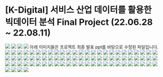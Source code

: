 # [K-Digital] 서비스 산업 데이터를 활용한 빅데이터 분석 Final Project (22.06.28 ~ 22.08.11)

![](images/2023-01-11-19-58-08.png)
![](images/2023-01-11-20-01-01.png)
![](images/2023-01-11-20-00-06.png)
![](images/2023-01-11-20-03-15.png)
아래 이미지들은 프로젝트 최종 발표 ppt를 바탕으로 수정된 파일입니다.
![](images/2023-01-11-20-08-10.png)
![](images/2023-01-11-20-09-39.png)
![](images/2023-01-11-20-10-13.png)
![](images/2023-01-11-20-10-33.png)
![](images/2023-01-11-20-10-43.png)
![](images/2023-01-11-20-10-56.png)
![](images/2023-01-11-20-11-06.png)
![](images/2023-01-11-20-11-18.png)
![](images/2023-01-11-20-11-31.png)
![](images/2023-01-11-20-11-41.png)
![](images/2023-01-11-20-11-51.png)
![](images/2023-01-11-20-12-00.png)
![](images/2023-01-11-20-12-16.png)
![](images/2023-01-11-20-12-29.png)
![](images/2023-01-11-20-12-40.png)
![](images/2023-01-11-20-12-48.png)
![](images/2023-01-11-20-12-57.png)
![](images/2023-01-11-20-13-08.png)
![](images/2023-01-11-20-13-17.png)
![](images/2023-01-11-20-13-26.png)
![](images/2023-01-12-16-53-42.png)
![](images/2023-01-11-20-13-49.png)
![](images/2023-01-11-20-13-58.png)
![](images/2023-01-11-20-14-08.png)
![](images/2023-01-11-20-14-24.png)
![](images/2023-01-11-20-14-38.png)
![](images/2023-01-11-20-14-53.png)
![](images/2023-01-11-20-15-02.png)
![](images/2023-01-11-20-15-14.png)
![](images/2023-01-11-20-15-23.png)
![](images/2023-01-11-20-15-31.png)
![](images/2023-01-11-20-15-41.png)
![](images/2023-01-11-20-15-49.png)
![](images/2023-01-11-20-17-35.png)
![](images/2023-01-11-20-18-08.png)
![](images/2023-01-11-20-18-17.png)
![](images/2023-01-11-20-24-51.png)
![](images/2023-01-11-20-25-06.png)
![](images/2023-01-11-20-25-16.png)
![](images/2023-01-11-20-25-32.png)
![](images/2023-01-11-20-25-41.png)
![](images/2023-01-11-20-25-51.png)
![](images/2023-01-11-20-26-00.png)
![](images/2023-01-11-20-26-08.png)
![](images/2023-01-11-20-26-17.png)
![](images/2023-01-11-20-26-26.png)
![](images/2023-01-11-20-26-49.png)
![](images/2023-01-11-20-26-59.png)
![](images/2023-01-11-20-27-09.png)
![](images/2023-01-11-20-27-17.png)
![](images/2023-01-11-20-27-25.png)
![](images/2023-01-11-20-27-32.png)
![](images/2023-01-11-20-27-41.png)
![](images/2023-01-11-20-27-51.png)
![](images/2023-01-11-20-27-59.png)
![](images/2023-01-11-20-28-08.png)
![](images/2023-01-11-20-28-14.png)
![](images/2023-01-11-20-28-20.png)
![](images/2023-01-11-20-28-35.png)
![](images/2023-01-11-20-28-40.png)
![](images/2023-01-11-20-28-46.png)
![](images/2023-01-11-20-28-51.png)
![](images/2023-01-11-20-28-57.png)
![](images/2023-01-11-20-29-07.png)
![](images/2023-01-11-20-29-29.png)
![](images/2023-01-11-20-29-38.png)
![](images/2023-01-11-20-29-55.png)
![](images/2023-01-11-20-30-00.png)
![](images/2023-01-11-20-30-35.png)
![](images/2023-01-11-20-30-51.png)
![](images/2023-01-11-20-30-58.png)
![](images/2023-01-11-20-31-05.png)
![](images/2023-01-11-20-31-12.png)
![](images/2023-01-11-20-31-21.png)
![](images/2023-01-11-20-31-32.png)
![](images/2023-01-11-20-31-40.png)
![](images/2023-01-11-20-31-50.png)
![](images/2023-01-11-20-35-42.png)
![](images/2023-01-06-15-19-30.png)

